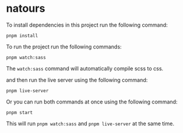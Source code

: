 # natours

To install dependencies in this project run the following command:

```
pnpm install
```

To run the project run the following commands:

```
pnpm watch:sass
```

The `watch:sass` command will automatically compile scss to css.

and then run the live server using the following command:

```
pnpm live-server
```

Or you can run both commands at once using the following command:

```
pnpm start
```

This will run `pnpm watch:sass` and `pnpm live-server` at the same time.
